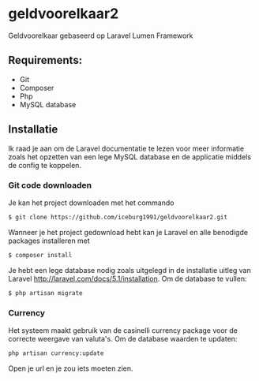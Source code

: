 # geldvoorelkaar2
Geldvoorelkaar gebaseerd op Laravel Lumen Framework

## Requirements:
- Git
- Composer
- Php
- MySQL database

## Installatie
Ik raad je aan om de Laravel documentatie te lezen voor meer informatie zoals het opzetten van een lege MySQL database en de applicatie middels de config te koppelen.

### Git code downloaden

Je kan het project downloaden met het commando
```sh
$ git clone https://github.com/iceburg1991/geldvoorelkaar2.git
```

Wanneer je het project gedownload hebt kan je Laravel en alle benodigde packages installeren met
```sh
$ composer install
```

Je hebt een lege database nodig zoals uitgelegd in de installatie uitleg van Laravel http://laravel.com/docs/5.1/installation. Om de database te vullen:
```sh
$ php artisan migrate
```
### Currency
Het systeem maakt gebruik van de casinelli currency package voor de correcte weergave van valuta's. Om de database waarden te updaten:
```sh
php artisan currency:update
```

Open je url en je zou iets moeten zien.

